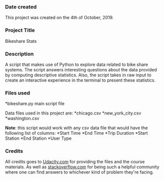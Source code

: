 ### Date created
This project was created on the 4th of October, 2019.

### Project Title
Bikeshare Stats

### Description
A script that makes use of Python to explore data related to bike share systems. The script answers interesting questions about the data provided by computing descriptive statistics. Also, the script takes in raw input to create an interactive experience in the terminal to present these statistics.

### Files used
*bikeshare.py main script file

Data files used in this project are:
*chicago.csv
*new_york_city.csv
*washington.csv

**Note**: this script would work with any csv data file that would have the following list of columns:
*Start Time
*End Time
*Trip Duration
*Start Station
*End Station
*User Type

### Credits
All credits goes to [Udacity.com](**Udacity**) for providing the files and the course materials.
As well as [stackoverflow.com](**stackoverflow**) for being such a helpful community where one can find answers to whichever kind of problem they're facing.
